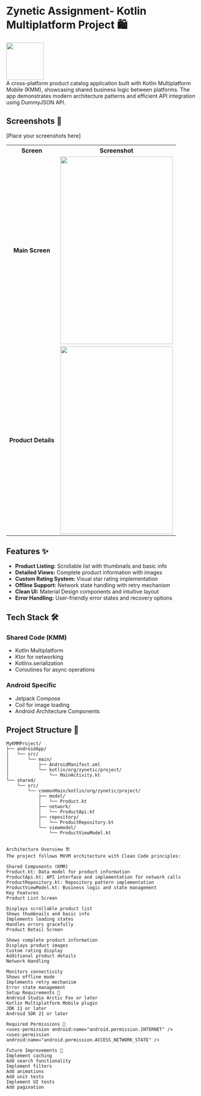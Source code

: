 # **Zynetic Assignment**- Kotlin Multiplatform Project 🛍️
<img src="https://github.com/user-attachments/assets/1cff8dae-e63b-4e46-b8f5-5ca12e5afbc8" width="100" height="100"><br>
A cross-platform product catalog application built with Kotlin Multiplatform Mobile (KMM), showcasing shared business logic between platforms. The app demonstrates modern architecture patterns and efficient API integration using DummyJSON API.

## Screenshots 📱

[Place your screenshots here]

<table style="width:100%; text-align:center;">
  <tr>
    <th>Screen</th>
    <th>Screenshot</th>
  </tr>
  <tr>
    <td><strong>Main Screen</strong></td>
    <td><img src="https://github.com/user-attachments/assets/a9ce28ab-7c2b-4447-aa73-5ca612818ada" width="300" height="500"></td>
  </tr>
  <tr>
    <td><strong>Product Details</strong></td>
    <td><img src="https://github.com/user-attachments/assets/183a1665-4de9-4547-b015-1690cacf3aa1" width="300" height="500"></td>
  </tr>
  
</table>

## Features ✨

- **Product Listing:** Scrollable list with thumbnails and basic info
- **Detailed Views:** Complete product information with images
- **Custom Rating System:** Visual star rating implementation
- **Offline Support:** Network state handling with retry mechanism
- **Clean UI:** Material Design components and intuitive layout
- **Error Handling:** User-friendly error states and recovery options

## Tech Stack 🛠️

### Shared Code (KMM)
- Kotlin Multiplatform
- Ktor for networking
- Kotlinx.serialization
- Coroutines for async operations

### Android Specific
- Jetpack Compose
- Coil for image loading
- Android Architecture Components

## Project Structure 📁

```plaintext
MyKMMProject/
├── androidApp/
│   └── src/
│       └── main/
│           ├── AndroidManifest.xml
│           └── kotlin/org/zynetic/project/
│               └── MainActivity.kt
└── shared/
    └── src/
        └── commonMain/kotlin/org/zynetic/project/
            ├── model/
            │   └── Product.kt
            ├── network/
            │   └── ProductApi.kt
            ├── repository/
            │   └── ProductRepository.kt
            └── viewmodel/
                └── ProductViewModel.kt


Architecture Overview 🏗️
The project follows MVVM architecture with Clean Code principles:

Shared Components (KMM)
Product.kt: Data model for product information
ProductApi.kt: API interface and implementation for network calls
ProductRepository.kt: Repository pattern implementation
ProductViewModel.kt: Business logic and state management
Key Features
Product List Screen

Displays scrollable product list
Shows thumbnails and basic info
Implements loading states
Handles errors gracefully
Product Detail Screen

Shows complete product information
Displays product images
Custom rating display
Additional product details
Network Handling

Monitors connectivity
Shows offline mode
Implements retry mechanism
Error state management
Setup Requirements 🚀
Android Studio Arctic Fox or later
Kotlin Multiplatform Mobile plugin
JDK 11 or later
Android SDK 21 or later

Required Permissions 🔐
<uses-permission android:name="android.permission.INTERNET" />
<uses-permission android:name="android.permission.ACCESS_NETWORK_STATE" />

Future Improvements 🔄
Implement caching
Add search functionality
Implement filters
Add animations
Add unit tests
Implement UI tests
Add pagination
